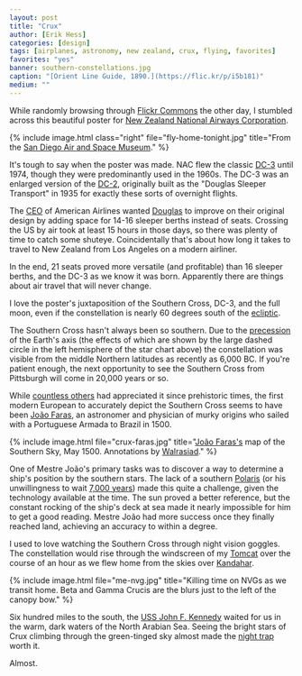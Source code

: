 ```yaml
---
layout: post
title: "Crux"
author: [Erik Hess]
categories: [design]
tags: [airplanes, astronomy, new zealand, crux, flying, favorites]
favorites: "yes"
banner: southern-constellations.jpg
caption: "[Orient Line Guide, 1890.](https://flic.kr/p/i5b181)"
medium: ""
---
```


While randomly browsing through [Flickr Commons](http://flickr.com/commons) the other day, I stumbled across this beautiful poster for [New Zealand National Airways Corporation](https://en.wikipedia.org/wiki/New_Zealand_National_Airways_Corporation).

{% include image.html class="right" file="fly-home-tonight.jpg" title="From the [San Diego Air and Space Museum](https://flic.kr/p/uJmJLP)." %}

It's tough to say when the poster was made. NAC flew the classic [DC-3](https://en.wikipedia.org/wiki/Douglas_DC-3) until 1974, though they were predominantly used in the 1960s. The DC-3 was an enlarged version of the [DC-2](https://en.wikipedia.org/wiki/Douglas_DC-2), originally built as the "Douglas Sleeper Transport" in 1935 for exactly these sorts of overnight flights.

The [CEO](https://en.wikipedia.org/wiki/C._R._Smith) of American Airlines wanted [Douglas](https://en.wikipedia.org/wiki/Douglas_Aircraft_Company) to improve on their original design by adding space for 14-16 sleeper berths instead of seats. Crossing the US by air took at least 15 hours in those days, so there was plenty of time to catch some shuteye. Coincidentally that's about how long it takes to travel to New Zealand from Los Angeles on a modern airliner.

In the end, 21 seats proved more versatile (and profitable) than 16 sleeper berths, and the DC-3 as we know it was born. Apparently there are things about air travel that will never change.

I love the poster's juxtaposition of the Southern Cross, DC-3, and the full moon, even if the constellation is nearly 60 degrees south of the [ecliptic](https://en.wikipedia.org/wiki/Ecliptic).  

The Southern Cross hasn't always been so southern. Due to the [precession](https://en.wikipedia.org/wiki/Axial_precession) of the Earth's axis (the effects of which are shown by the large dashed circle in the left  hemisphere of the star chart above) the constellation was visible from the middle Northern latitudes as recently as 6,000 BC. If you're patient enough, the next opportunity to see the Southern Cross from Pittsburgh will come in 20,000 years or so.

While [countless others](https://en.wikipedia.org/wiki/Crux#In_non-Western_astronomy) had appreciated it since prehistoric times, the first modern European to accurately depict the Southern Cross seems to have been [João Faras](https://en.wikipedia.org/wiki/Jo%C3%A3o_Faras), an astronomer and physician of murky origins who sailed with a Portuguese Armada to Brazil in 1500.

{% include image.html file="crux-faras.jpg" title="[João Faras's](https://en.wikipedia.org/wiki/Jo%C3%A3o_Faras) map of the Southern Sky, May 1500. Annotations by [Walrasiad](https://en.wikipedia.org/wiki/File:Southern_Celestial_Map_of_Mestre_Jo%C3%A3o_Faras_(Labelled).gif)." %}

One of Mestre João's primary tasks was to discover a way to determine a ship's position by the southern stars. The lack of a southern [Polaris](https://en.wikipedia.org/wiki/Polaris) (or his unwillingness to wait [7,000 years](https://en.wikipedia.org/wiki/Axial_precession#Changing_pole_stars)) made this quite a challenge, given the technology available at the time. The sun proved a better reference, but the constant rocking of the ship's deck at sea made it nearly impossible for him to get a good reading. Mestre João had more success once they finally reached land, achieving an accuracy to within a degree.

I used to love watching the Southern Cross through night vision goggles. The constellation would rise through the windscreen of my [Tomcat](https://en.wikipedia.org/wiki/Grumman_F-14_Tomcat) over the course of an hour as we flew home from the skies over [Kandahar](https://en.wikipedia.org/wiki/Kandahar).

{% include image.html file="me-nvg.jpg" title="Killing time on NVGs as we transit home. Beta and Gamma Crucis are the blurs just to the left of the canopy bow." %}

Six hundred miles to the south, the [USS John F. Kennedy](https://en.wikipedia.org/wiki/USS_John_F._Kennedy_(CV-67)) waited for us in the warm, dark waters of the North Arabian Sea. Seeing the bright stars of Crux climbing through the green-tinged sky almost made the [night trap](http://themindfulbit.com/blog/fear-and-failure) worth it.

Almost.
